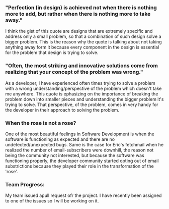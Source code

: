 ### "Perfection (in design) is achieved not when there is nothing more to add, but rather when there is nothing more to take away."
I think the gist of this quote are designs that are extremely specific and address only a small problem, so that a combination of such design solve a bigger problem. This is the reason why the quote is talking about not taking anything away form it because every component in the design is essential for the problem that design is trying to solve.

### "Often, the most striking and innovative solutions come from realizing that your concept of the problem was wrong."
As a developer, I have experienced often times trying to solve a problem with a wrong understanding/perspective of the problem which doesn't take me anywhere. This quote is ephasizing on the importance of breaking the problem down into smaller pieces and understanding the bigger problem it's trying to solve.  That perspective, of the problem, comes in very handy for the developer in their approach to solving the problem.

### When the rose is not a rose?
One of the most beautiful feelings in Software Development is when the software is functioning as expected and there are no undetected/unexpected bugs. Same is the case for Eric's fetchmail when he realized the number of email-subscribers were downhill, the reason not being the community not interested, but because the software was functioning properly, the developer community started opting out of email substrictions because they played their role in the transformation of the 'rose'.  

### Team Progress:
My team issued apull request ofr the project. I have recently been assigned to one of the issues so I will be working on it.
